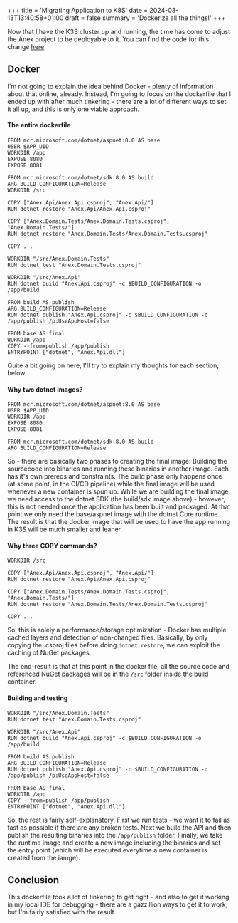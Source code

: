 +++
title = 'Migrating Application to K8S'
date = 2024-03-13T13:40:58+01:00
draft = false
summary = 'Dockerize all the things!'
+++

Now that I have the K3S cluster up and running, the time has come to adjust the Anex project to be deployable to it. You can find the code for this change [here](https://github.com/goblinhero/Anex/pull/33).

## Docker

I'm not going to explain the idea behind Docker - plenty of information about that online, already. Instead, I'm going to focus on the dockerfile that I ended up with after much tinkering - there are a lot of different ways to set it all up, and this is only one viable approach.

#### The entire dockerfile

```
FROM mcr.microsoft.com/dotnet/aspnet:8.0 AS base
USER $APP_UID
WORKDIR /app
EXPOSE 8080
EXPOSE 8081

FROM mcr.microsoft.com/dotnet/sdk:8.0 AS build
ARG BUILD_CONFIGURATION=Release
WORKDIR /src

COPY ["Anex.Api/Anex.Api.csproj", "Anex.Api/"]
RUN dotnet restore "Anex.Api/Anex.Api.csproj"

COPY ["Anex.Domain.Tests/Anex.Domain.Tests.csproj", "Anex.Domain.Tests/"]
RUN dotnet restore "Anex.Domain.Tests/Anex.Domain.Tests.csproj"

COPY . .

WORKDIR "/src/Anex.Domain.Tests"
RUN dotnet test "Anex.Domain.Tests.csproj"

WORKDIR "/src/Anex.Api"
RUN dotnet build "Anex.Api.csproj" -c $BUILD_CONFIGURATION -o /app/build

FROM build AS publish
ARG BUILD_CONFIGURATION=Release
RUN dotnet publish "Anex.Api.csproj" -c $BUILD_CONFIGURATION -o /app/publish /p:UseAppHost=false

FROM base AS final
WORKDIR /app
COPY --from=publish /app/publish .
ENTRYPOINT ["dotnet", "Anex.Api.dll"]
```

Quite a bit going on here, I'll try to explain my thoughts for each section, below.

#### Why two dotnet images?

```
FROM mcr.microsoft.com/dotnet/aspnet:8.0 AS base
USER $APP_UID
WORKDIR /app
EXPOSE 8080
EXPOSE 8081

FROM mcr.microsoft.com/dotnet/sdk:8.0 AS build
ARG BUILD_CONFIGURATION=Release
```

So - there are basically two phases to creating the final image: Building the sourcecode into binaries and running these binaries in another image. Each has it's own prereqs and constraints. The build phase only happens once (at some point, in the CI/CD pipeline) while the final image will be used whenever a new container is spun up. While we are building the final image, we need access to the dotnet SDK (the build/sdk image above) - however, this is not needed once the application has been built and packaged. At that point we only need the base/aspnet image with the dotnet Core runtime. The result is that the docker image that will be used to have the app running in K3S will be much smaller and leaner.

#### Why three COPY commands?

```
WORKDIR /src

COPY ["Anex.Api/Anex.Api.csproj", "Anex.Api/"]
RUN dotnet restore "Anex.Api/Anex.Api.csproj"

COPY ["Anex.Domain.Tests/Anex.Domain.Tests.csproj", "Anex.Domain.Tests/"]
RUN dotnet restore "Anex.Domain.Tests/Anex.Domain.Tests.csproj"

COPY . .
```

So, this is solely a performance/storage optimization - Docker has multiple cached layers and detection of non-changed files. Basically, by only copying the .csproj files before doing `dotnet restore`, we can exploit the caching of NuGet packages.

The end-result is that at this point in the docker file, all the source code and referenced NuGet packages will be in the `/src` folder inside the build container.

#### Building and testing

```
WORKDIR "/src/Anex.Domain.Tests"
RUN dotnet test "Anex.Domain.Tests.csproj"

WORKDIR "/src/Anex.Api"
RUN dotnet build "Anex.Api.csproj" -c $BUILD_CONFIGURATION -o /app/build

FROM build AS publish
ARG BUILD_CONFIGURATION=Release
RUN dotnet publish "Anex.Api.csproj" -c $BUILD_CONFIGURATION -o /app/publish /p:UseAppHost=false

FROM base AS final
WORKDIR /app
COPY --from=publish /app/publish .
ENTRYPOINT ["dotnet", "Anex.Api.dll"]
```

So, the rest is fairly self-explanatory. First we run tests - we want it to fail as fast as possible if there are any broken tests. Next we build the API and then publish the resulting binaries into the `/app/publish` folder. Finally, we take the runtime image and create a new image including the binaries and set the entry point (which will be executed everytime a new container is created from the iamge).

## Conclusion

This dockerfile took a lot of tinkering to get right - and also to get it working in my local IDE for debugging - there are a gazzillion ways to get it to work, but I'm fairly satisfied with the result.